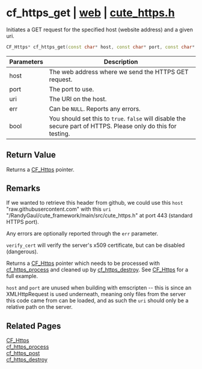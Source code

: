 # cf_https_get | [web](https://github.com/RandyGaul/cute_framework/blob/master/docs/web/README.md) | [cute_https.h](https://github.com/RandyGaul/cute_framework/blob/master/include/cute_https.h)

Initiates a GET request for the specified host (website address) and a given uri.

```cpp
CF_Https* cf_https_get(const char* host, const char* port, const char* uri, CF_Result* err, bool verify_cert);
```

Parameters | Description
--- | ---
host | The web address where we send the HTTPS GET request.
port | The port to use.
uri | The URI on the host.
err | Can be `NULL`. Reports any errors.
bool | You should set this to `true`. `false` will disable the secure part of HTTPS. Please only do this for testing.

## Return Value

Returns a [CF_Https](https://github.com/RandyGaul/cute_framework/blob/master/docs/web/cf_https.md) pointer.

## Remarks

If we wanted to retrieve this header from github, we could use this `host` "raw.githubusercontent.com" with this `uri`
"/RandyGaul/cute_framework/main/src/cute_https.h" at port 443 (standard HTTPS port).

Any errors are optionally reported through the `err` parameter.

`verify_cert` will verify the server's x509 certificate, but can be disabled (dangerous).

Returns a [CF_Https](https://github.com/RandyGaul/cute_framework/blob/master/docs/web/cf_https.md) pointer which needs to be processed with [cf_https_process](https://github.com/RandyGaul/cute_framework/blob/master/docs/web/cf_https_process.md) and cleaned up by [cf_https_destroy](https://github.com/RandyGaul/cute_framework/blob/master/docs/web/cf_https_destroy.md). See
[CF_Https](https://github.com/RandyGaul/cute_framework/blob/master/docs/web/cf_https.md) for a full example.

`host` and `port` are unused when building with emscripten -- this is since an XMLHttpRequest is used
underneath, meaning only files from the server this code came from can be loaded, and as such the `uri`
should only be a relative path on the server.

## Related Pages

[CF_Https](https://github.com/RandyGaul/cute_framework/blob/master/docs/web/cf_https.md)  
[cf_https_process](https://github.com/RandyGaul/cute_framework/blob/master/docs/web/cf_https_process.md)  
[cf_https_post](https://github.com/RandyGaul/cute_framework/blob/master/docs/web/cf_https_post.md)  
[cf_https_destroy](https://github.com/RandyGaul/cute_framework/blob/master/docs/web/cf_https_destroy.md)  
